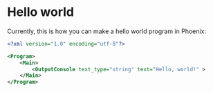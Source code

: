# Hello world

Currently, this is how you can make a hello world program in Phoenix:
```xml
<?xml version="1.0" encoding="utf-8"?>

<Program> 
    <Main>
        <OutputConsole text_type="string" text="Hello, world!" >
    </Main>
</Program>
```